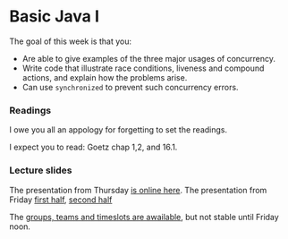 # Basic Java I
The goal of this week is that you:

* Are able to give examples of the three major usages of concurrency.
* Write code that illustrate race conditions, liveness and compound actions, and explain how the problems arise.
* Can use `synchronized` to prevent such concurrency errors.

### Readings
I owe you all an appology for forgetting to set the readings.

I expect you to read: Goetz chap 1,2, and 16.1.

### Lecture slides
The presentation from Thursday [is online here](https://use.vg/N2SvmXqTuxaC).
The presentation from Friday [first half](https://use.vg/IYjt9QrpLBZF), [second half](https://use.vg/wMx9Ygp9Cmwk)

The [groups, teams and timeslots are awailable](https://docs.google.com/spreadsheets/d/1ibC0kP9UwPaCRYSKVpj7JX23BKlvn0GD2DZWxBjjmlk/edit#gid=1854119420), but not stable until Friday noon.
